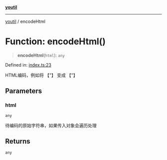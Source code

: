 [**youtil**](../README.md)

***

[youtil](../globals.md) / encodeHtml

# Function: encodeHtml()

> **encodeHtml**(`html`): `any`

Defined in: [index.ts:23](https://github.com/sxei/youtil/blob/97af2347b6c95a2bbb07ad7aa26f9de330671d91/src/index.ts#L23)

HTML编码，例如将 【"】 变成 【&quot;】

## Parameters

### html

`any`

待编码的原始字符串，如果传入对象会遍历处理

## Returns

`any`
